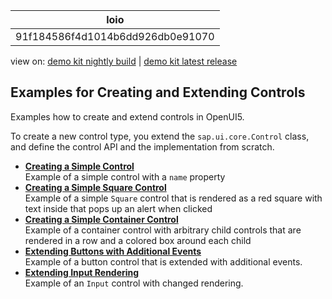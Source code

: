 <!-- loio91f184586f4d1014b6dd926db0e91070 -->

| loio |
| -----|
| 91f184586f4d1014b6dd926db0e91070 |

<div id="loio">

view on: [demo kit nightly build](https://openui5nightly.hana.ondemand.com/#/topic/91f184586f4d1014b6dd926db0e91070) | [demo kit latest release](https://openui5.hana.ondemand.com/#/topic/91f184586f4d1014b6dd926db0e91070)</div>

## Examples for Creating and Extending Controls

Examples how to create and extend controls in OpenUI5.

To create a new control type, you extend the `sap.ui.core.Control` class, and define the control API and the implementation from scratch.

-   **[Creating a Simple Control](Creating_a_Simple_Control_91f02ec.md "Example of a simple control with a name property")**  
Example of a simple control with a `name` property
-   **[Creating a Simple Square Control](Creating_a_Simple_Square_Control_9a6100b.md "Example of a simple Square control that is rendered as a red square
        with text inside that pops up an alert when clicked ")**  
Example of a simple `Square` control that is rendered as a red square with text inside that pops up an alert when clicked
-   **[Creating a Simple Container Control](Creating_a_Simple_Container_Control_39d2564.md "Example of a container control with arbitrary child controls that are rendered in a row
        and a colored box around each child")**  
Example of a container control with arbitrary child controls that are rendered in a row and a colored box around each child
-   **[Extending Buttons with Additional Events](Extending_Buttons_with_Additional_Events_d5b756b.md "Example of a button control that is extended with additional events.")**  
Example of a button control that is extended with additional events.
-   **[Extending Input Rendering](Extending_Input_Rendering_bcee26a.md "Example of an Input control with changed rendering.")**  
Example of an `Input` control with changed rendering.

